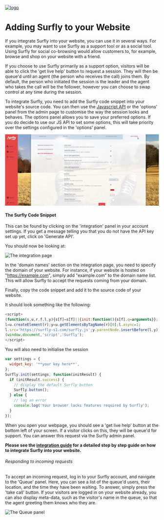 <a href="https://www.surfly.com/">![logo](../images/logosmall.png)</a>
# Adding Surfly to your Website 

<a name="add_surfly"></a>

If you integrate Surfly into your website, you can use it in several ways. For example, you may want to use Surfly as a support tool or as a social tool. Using Surfly for social co-browsing would allow customers to, for example, browse and shop on your website with a friend. 

If you choose to use Surfly primarily as a support option, visitors will be able to click the 'get live help' button to request a session. They will then be queue'd until an agent (the person who receives the call) joins them. By default, the person who initiated the session is the leader and the agent who takes the call will be the follower, however you can choose to swap control at any time during the session.

To integrate Surfly, you need to add the Surfly code snippet into your website's source code. You can then use the [Javascript API](../javascript_api.md) or the 'options' panel from the admin page to customise the way the session looks and behaves. The options panel allows you to save your preferred options. If you do decide to use our JS API to set some options, this will take priority over the settings configured in the 'options' panel.


![options panel](../images/options-panel.jpg)

#### The Surfly Code Snippet

This can be found by clicking on the 'integration' panel in your account settings.
If you get a message telling you that you do not have the API key set up yet, click on 'Generate API'.

You should now be looking at:

![The integration page](https://raw.github.com/surfly/tutorial/master/screens/snippet_initial_screen.png)

In the 'domain names' section on the integration page, you need to specify the domain of your website. For instance, if your website is hosted on "https://example.com", simply add "example.com" to the domain name list. This will allow Surfly to accept the requests coming from your domain.

Finally, copy the code snippet and add it to the source code of your website.

It should look something like the following:
``` javascript
<script>
(function(s,u,r,f,l,y){s[f]=s[f]||{init:function(){s[f].q=arguments}};
l=u.createElement(r);y=u.getElementsByTagName(r)[0];l.async=1;
l.src='https://surfly-s1.com/surfly.js';y.parentNode.insertBefore(l,y);})
(window,document,'script','Surfly');
</script>
```

You will also need to initialise the session

``` javascript
var settings = {
  widget_key: '**your key here**',
};
Surfly.init(settings, function(initResult) {
  if (initResult.success) {
    // display the default Surfly button
    Surfly.button();
  } else {
    // log an error
    console.log('Your browser lacks features required by Surfly');
  }
});
```

When you open your webpage, you should see a 'get live help' button at the bottom left of your screen. If a visitor clicks on this, they will be queue'd for support. You can answer this request via the Surfly admin panel.

**Please see the [integration guide](../the_surfly_tutorial.md) for a detailed step by step guide on how to integrate Surfly into your website.**

###### Responding to incoming requests

To accept an incoming request, log in to your Surfly account, and navigate to the 'Queue' panel. Here, you can see a list of the queue'd users, their location, and the time they have been waiting. To answer, simply press the 'take call' button. If your visitors are logged in on your website already, you can also display meta-data, such as the visitor's name in the queue, so that the agent greeting them knows who they are.

![The Queue panel](https://raw.github.com/surfly/tutorial/master/screens/queue_panel.png)

